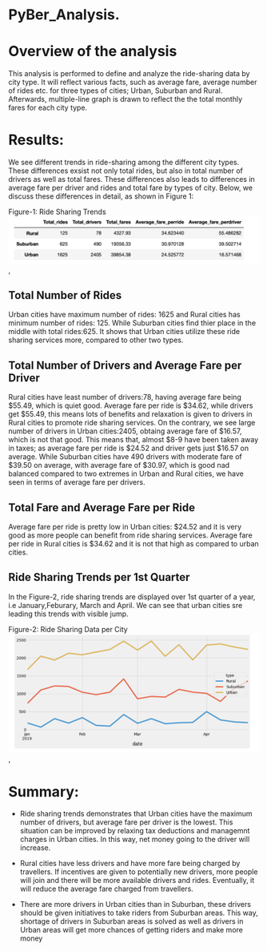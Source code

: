# PyBer_Analysis.

# Overview of the analysis
This analysis is performed to define and analyze the ride-sharing data by city type. It will reflect various facts, such as average fare, average number of rides etc. for three types of cities; Urban, Suburban and Rural. Afterwards, multiple-line graph is drawn to reflect the the total monthly fares for each city type.

# Results:
We see different trends in ride-sharing among the different city types. These differences exsist not only total rides, but also in total number of drivers as well as total fares. These differences also leads to differences in average fare per driver and rides and total fare by types of city. Below, we discuss these differences in detail, as shown in Figure 1:

Figure-1: Ride Sharing Trends ![Ride_Sharing_Trends](https://github.com/FatimaJHussain/PyBer_Analysis./blob/main/Analysis/PyBer_ridesharing_trends.png), 
## Total Number of Rides
Urban cities have maximum number of rides: 1625 and Rural cities has minimum number of rides: 125. While Suburban cities find thier place in the middle with total rides:625. It shows that Urban cities utilize these ride sharing services more, compared to other two types.
## Total Number of Drivers and Average Fare per Driver
Rural cities have least number of drivers:78, having average fare being $55.49, which is quiet good. Average fare per ride is $34.62, while drivers get $55.49, this means lots of benefits and relaxation is given to drivers in Rural cities to promote ride sharing services. On the contrary, we see large number of drivers in Urban cities:2405, obtaing average fare of $16.57, which is not that good. This means that, almost $8-9 have been taken away in taxes; as average fare per ride is $24.52 and driver gets just $16.57 on average.  While Suburban cities have 490 drivers with moderate fare of $39.50 on average, with average fare of $30.97, which is good nad balanced compared to two extremes in Urban and Rural cities, we have seen in terms of average fare per drivers.

## Total Fare and Average Fare per Ride
Average fare per ride is pretty low in Urban cities: $24.52 and it is very good as more  people can benefit from ride sharing services. Average fare per ride in Rural cities is $34.62 and it is not that high as compared to urban cities.  

## Ride Sharing Trends per  1st Quarter
In the Figure-2, ride sharing trends are displayed over 1st quarter of a year, i.e January,Feburary, March and April. We can see that urban cities sre  leading this trends with visible jump. 

Figure-2: Ride Sharing Data per City ![Ride_Sharing_Data](https://github.com/FatimaJHussain/PyBer_Analysis./blob/main/Analysis/PyBer_fare_summary.png), 

# Summary:

* Ride sharing trends demonstrates that Urban cities have the maximum number of drivers, but average fare per driver is the lowest. This situation can be improved by relaxing tax deductions and managemnt charges in Urban cities.  In this way, net money going to the driver will increase.

* Rural cities have less drivers and have more fare being charged by travellers. If incentives are given to potentially new drivers, more people will join and there will be more available drivers and rides. Eventually, it will reduce the average fare charged from travellers. 

* There are more drivers in Urban cities than in Suburban, these drivers should be given initiatives to take riders from Suburban areas. This way, shortage of drivers in Suburban areas is solved as well as drivers in Urban areas will get more chances of getting riders and make more money
